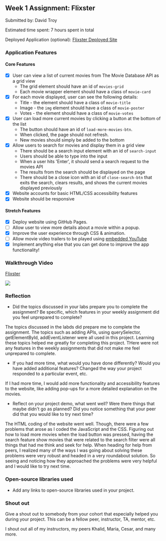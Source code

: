 ## Week 1 Assignment: Flixster

Submitted by: David Troy

Estimated time spent: 7 hours spent in total

Deployed Application (optional): [Flixster Deployed Site](https://dtroy620.github.io/site-week1-project1-flixster-starter/)

### Application Features

#### Core Features

- [x] User can view a list of current movies from The Movie Database API as a grid view
  - The grid element should have an id of `movies-grid`
  - Each movie wrapper element should have a class of `movie-card`
- [x] For each movie displayed, user can see the following details:
  - Title - the element should have a class of `movie-title`
  - Image - the `img` element should have a class of `movie-poster`
  - Votes - the element should have a class of `movie-votes`
- [x] User can load more current movies by clicking a button at the bottom of the list
  - The button should have an id of `load-more-movies-btn`.
  - When clicked, the page should not refresh.
  - New movies should simply be added to the bottom
- [x] Allow users to search for movies and display them in a grid view
  - There should be a search input element with an id of `search-input`
  - Users should be able to type into the input
  - When a user hits 'Enter', it should send a search request to the movies API
  - The results from the search should be displayed on the page
  - There should be a close icon with an id of `close-search-btn` that exits the search, clears results, and shows the current movies displayed previously
- [x] Website accounts for basic HTML/CSS accessibility features
- [x] Website should be responsive

#### Stretch Features

- [x] Deploy website using GitHub Pages.
- [ ] Allow user to view more details about a movie within a popup.
- [x] Improve the user experience through CSS & animation.
- [ ] Allow movie video trailers to be played using [embedded YouTube](https://support.google.com/youtube/answer/171780?hl=en)
- [x] Implement anything else that you can get done to improve the app functionality!

### Walkthrough Video

<a href="https://www.loom.com/share/4d59d94dafdb412a82124fe0fb2fe25e">
   <p>Flixster</p>
   <img style="max-width:300px;" src="https://cdn.loom.com/sessions/thumbnails/4d59d94dafdb412a82124fe0fb2fe25e-with-play.gif">
</a>

### Reflection

- Did the topics discussed in your labs prepare you to complete the assignment? Be specific, which features in your weekly assignment did you feel unprepared to complete?

The topics discussed in the labds did prepare me to complete the assignment. The topics such as adding APIs, using querySelector, getElementById, addEventListener were all used in this project. Learning these topics helped me greatly for completing this project. THere were not any features in the weekly assignments that did not make me feel unprepared to complete.

- If you had more time, what would you have done differently? Would you have added additional features? Changed the way your project responded to a particular event, etc.
  
If I had more time, I would add more functionality and accessibility features to the website, like adding pop-ups for a more detailed explanation on the movies. 

- Reflect on your project demo, what went well? Were there things that maybe didn't go as planned? Did you notice something that your peer did that you would like to try next time?

The HTML coding of the website went well. Though, there were a few problems that arose as I coded the JavaScript and the CSS. Figuring out how to load more movies when the load button was pressed, having the search feature show movies that were related to the search filter were all things that had me think and seek for help. When heading for help from peers, I realized many of the ways I was going about solving these problems were very robust and headed in a very roundabout solution. So seeing and noticing how they approached the problems were very helpful and I would like to try next time.

### Open-source libraries used

- Add any links to open-source libraries used in your project.

### Shout out

Give a shout out to somebody from your cohort that especially helped you during your project. This can be a fellow peer, instructor, TA, mentor, etc.

I shout out all of my instructors, my peers Khalid, Maria, Cesar, and many more.